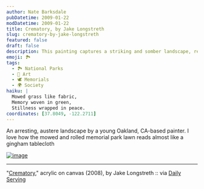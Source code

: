 ```yaml
---
author: Nate Barksdale
pubDatetime: 2009-01-22
modDatetime: 2009-01-22
title: Crematory, by Jake Longstreth
slug: crematory-by-jake-longstreth
featured: false
draft: false
description: This painting captures a striking and somber landscape, reminiscent of a gingham tablecloth.
emoji: 🏞️
tags:
  - 🏞️ National Parks
  - 🎨 Art
  - 🕊️ Memorials
  - 🌍 Society
haiku: |
  Mowed grass like fabric,  
  Memory woven in green,  
  Stillness wrapped in peace.
coordinates: [37.8049, -122.2711]
---
```


An arresting, austere landscape by a young Oakland, CA-based painter. I love how the mowed and rolled memorial park lawn reads almost like a gingham tablecloth

[![image](http://culture-making.com/media/Crematory_new.jpg)](http://www.jakelongstreth.com/)

---

"[Crematory](http://www.jakelongstreth.com/)," acrylic on canvas (2008), by Jake Longstreth :: via [Daily Serving](http://web.archive.org/web/20090609211335/http://www.dailyserving.com:80/2009/01/jake_longstreth.php)
